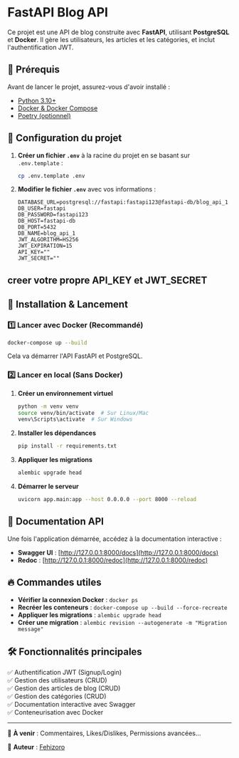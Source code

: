 # FastAPI Blog API

Ce projet est une API de blog construite avec **FastAPI**, utilisant **PostgreSQL** et **Docker**.
Il gère les utilisateurs, les articles et les catégories, et inclut l'authentification JWT.

## 🚀 Prérequis
Avant de lancer le projet, assurez-vous d'avoir installé :
- [Python 3.10+](https://www.python.org/downloads/)
- [Docker & Docker Compose](https://docs.docker.com/get-docker/)
- [Poetry (optionnel)](https://python-poetry.org/docs/)

## 📌 Configuration du projet

1. **Créer un fichier `.env`** à la racine du projet en se basant sur `.env.template` :
   ```bash
   cp .env.template .env
   ```
2. **Modifier le fichier `.env`** avec vos informations :
   ```env
   DATABASE_URL=postgresql://fastapi:fastapi123@fastapi-db/blog_api_1
   DB_USER=fastapi
   DB_PASSWORD=fastapi123
   DB_HOST=fastapi-db
   DB_PORT=5432
   DB_NAME=blog_api_1
   JWT_ALGORITHM=HS256
   JWT_EXPIRATION=15
   API_KEY=""
   JWT_SECRET=""
   ```
## creer votre propre API_KEY et JWT_SECRET

## 🚀 Installation & Lancement

### 1️⃣ Lancer avec Docker (Recommandé)
```bash
docker-compose up --build
```
Cela va démarrer l'API FastAPI et PostgreSQL.

### 2️⃣ Lancer en local (Sans Docker)
1. **Créer un environnement virtuel**
   ```bash
   python -m venv venv
   source venv/bin/activate  # Sur Linux/Mac
   venv\Scripts\activate  # Sur Windows
   ```
2. **Installer les dépendances**
   ```bash
   pip install -r requirements.txt
   ```
3. **Appliquer les migrations**
   ```bash
   alembic upgrade head
   ```
4. **Démarrer le serveur**
   ```bash
   uvicorn app.main:app --host 0.0.0.0 --port 8000 --reload
   ```

## 🔗 Documentation API
Une fois l'application démarrée, accédez à la documentation interactive :
- **Swagger UI** : [http://127.0.0.1:8000/docs](http://127.0.0.1:8000/docs)
- **Redoc** : [http://127.0.0.1:8000/redoc](http://127.0.0.1:8000/redoc)

## 🔥 Commandes utiles
- **Vérifier la connexion Docker** : `docker ps`
- **Recréer les conteneurs** : `docker-compose up --build --force-recreate`
- **Appliquer les migrations** : `alembic upgrade head`
- **Créer une migration** : `alembic revision --autogenerate -m "Migration message"`

## 🛠 Fonctionnalités principales
✅ Authentification JWT (Signup/Login)  
✅ Gestion des utilisateurs (CRUD)  
✅ Gestion des articles de blog (CRUD)  
✅ Gestion des catégories (CRUD)  
✅ Documentation interactive avec Swagger  
✅ Conteneurisation avec Docker  

---
🎯 **À venir** : Commentaires, Likes/Dislikes, Permissions avancées…

🔧 **Auteur** : [Fehizoro](https://github.com/Rakotoarinosy)

